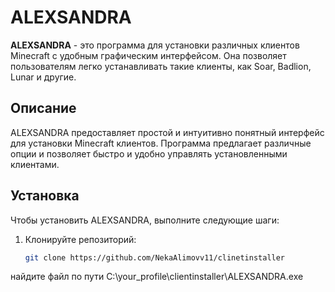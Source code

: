 # ALEXSANDRA

**ALEXSANDRA** - это программа для установки различных клиентов Minecraft с удобным графическим интерфейсом. Она позволяет пользователям легко устанавливать такие клиенты, как Soar, Badlion, Lunar и другие.

## Описание

ALEXSANDRA предоставляет простой и интуитивно понятный интерфейс для установки Minecraft клиентов. Программа предлагает различные опции и позволяет быстро и удобно управлять установленными клиентами.

## Установка

Чтобы установить ALEXSANDRA, выполните следующие шаги:

1. Клонируйте репозиторий:

   ```bash
   git clone https://github.com/NekaAlimovv11/clinetinstaller

найдите файл по пути C:\your_profile\clientinstaller\ALEXSANDRA.exe
